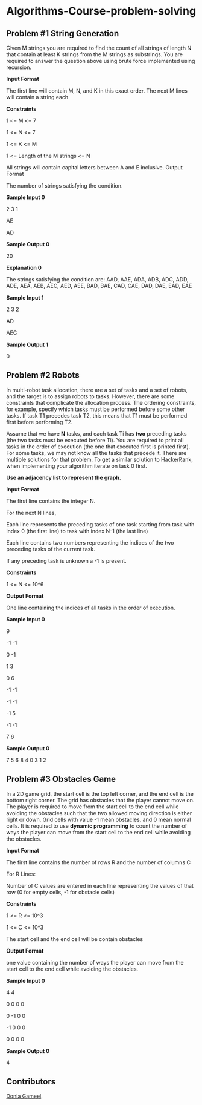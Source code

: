 # Algorithms-Course-problem-solving

## Problem #1 String Generation

Given M strings you are required to find the count of all strings of length N that contain at least K strings from the M strings as substrings. You are required to answer the question above using brute force implemented using recursion.

**Input Format**

The first line will contain M, N, and K in this exact order.
The next M lines will contain a string each

**Constraints**

1 <= M <= 7

1 <= N <= 7

1 <= K <= M

1 <= Length of the M strings <= N

All strings will contain capital letters between A and E inclusive.
Output Format

The number of strings satisfying the condition.

**Sample Input 0**

2 3 1

AE

AD

**Sample Output 0**

20

**Explanation 0**

The strings satisfying the condition are: AAD, AAE, ADA, ADB, ADC, ADD, ADE, AEA, AEB, AEC, AED, AEE, BAD, BAE, CAD, CAE, DAD, DAE, EAD, EAE

**Sample Input 1**

2 3 2

AD

AEC

**Sample Output 1**

0

## Problem #2 Robots

In multi-robot task allocation, there are a set of tasks and a set of robots, and the target is to assign robots to tasks. However, there are some constraints that complicate the allocation process. The ordering constraints, for example, specify which tasks must be performed before some other tasks. If task T1 precedes task T2, this means that T1 must be performed first before performing T2.

Assume that we have **N** tasks, and each task Ti has **two** preceding tasks (the two tasks must be executed before Ti). You are required to print all tasks in the order of execution (the one that executed first is printed first). For some tasks, we may not know all the tasks that precede it. There are multiple solutions for that problem. To get a similar solution to HackerRank, when implementing your algorithm iterate on task 0 first.

**Use an adjacency list to represent the graph.**

**Input Format**

The first line contains the integer N.

For the next N lines,

Each line represents the preceding tasks of one task starting from task with index 0 (the first line) to task with index N-1 (the last line)

Each line contains two numbers representing the indices of the two preceding tasks of the current task.

If any preceding task is unknown a -1 is present.

**Constraints**

1 <= N <= 10^6

**Output Format**

One line containing the indices of all tasks in the order of execution.

**Sample Input 0**

9

-1 -1

0 -1

1 3

0 6

-1 -1

-1 -1

-1 5

-1 -1

7 6

**Sample Output 0**

7 5 6 8 4 0 3 1 2

## Problem #3 Obstacles Game

In a 2D game grid, the start cell is the top left corner, and the end cell is the bottom right corner. The grid has obstacles that the player cannot move on. The player is required to move from the start cell to the end cell while avoiding the obstacles such that the two allowed moving direction is either right or down. Grid cells with value -1 mean obstacles, and 0 mean normal cells. It is required to use **dynamic programming** to count the number of ways the player can move from the start cell to the end cell while avoiding the obstacles.

**Input Format**

The first line contains the number of rows R and the number of columns C

For R Lines:

Number of C values are entered in each line representing the values of that row (0 for empty cells, -1 for obstacle cells)

**Constraints**

1 <= R <= 10^3

1 <= C <= 10^3

The start cell and the end cell will be contain obstacles

**Output Format**

one value containing the number of ways the player can move from the start cell to the end cell while avoiding the obstacles.

**Sample Input 0**

4 4

0 0 0 0 

0 -1 0 0 

-1 0 0 0 

0 0 0 0

**Sample Output 0**

4

## Contributors

[Donia Gameel](https://github.com/DoniaGameel).
